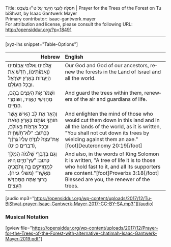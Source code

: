 <html>
<head></head>
<body>
Title: תְּפִלָּה לַעֲצֵי הַיַּעַר עַל ט״וּ בִּשְׁבָט | Prayer for the Trees of the Forest on Tu biShvat, by Isaac Gantwerk Mayer<br />
Primary contributor: isaac-gantwerk.mayer<br />
For attribution and license, please consult the following URL: <a href="http://opensiddur.org/?p=18491">http://opensiddur.org/?p=18491</a>
<p />
<hr />

[xyz-ihs snippet="Table-Options"]<table style="margin-left: auto; margin-right: auto;" class="draggable">
<thead><tr><th id="x" style="text-align: right;">Hebrew</th><th style="text-align: left;">English</th></tr></thead>
<tbody>
<tr>
<td style="vertical-align:top;">
<div class="liturgy" lang="he">
אֱלֹהֵינוּ וֵאלֹהֵי אֲבוֹתֵינוּ (וְאִמוֹתֵינוּ), 
חַדֵּשׁ אֶת הַיְּעָרוֹת 
בְּאֶרֶץ יִשְׂרָאֵל 
וּבְכָל הָעוֹלָם. 
</span></div>
</td>
 
<td style="vertical-align:top;">
<div class="english" lang="en">
Our God and God of our ancestors, 
renew the forests 
in the Land of Israel 
and all the world. 
</div></td></tr>


<tr><td style="vertical-align:top;">
<div class="liturgy" lang="he">
וּשְׁמֹר אֶת הַעֵצִים בַּהֶם, 
מְחַדְּשֵׁי הָאֲוִיר, 
וְשׁוֹמְרֵי הַחַיִּים. 
</span></div>
</td>
 
<td style="vertical-align:top;">
<div class="english" lang="en">
And guard the trees within them, 
renewers of the air 
and guardians of life. 
</div></td></tr>


<tr><td style="vertical-align:top;">
<div class="liturgy" lang="he">
וְהָאֵר אֶת לֵב הָאִישׁ
אֲשֶׁר חוֹתֵךְ אוֹתָם בָּאָרֶץ הַזֹּאת 
וּבְכָל אָרְצוֹת בָּעוֹלָם, 
כַּכָּתּוּב: ”לֹא־תַשְׁחִ֤ית אֶת־עֵצָהּ֙ לִנְדֹּ֤חַ עָלָיו֙ גַּרְזֶ֔ן“ <span class="citation">(דברים כ:יט)</span>, 
</span></div>
</td>
 
<td style="vertical-align:top;">
<div class="english" lang="en">
And enlighten the mind 
of those who would cut them down in this land 
and in all the lands of the world, 
as it is written, "You shall not cut down its trees by wielding against them an axe."[foot]Deuteronomy 20:19[/foot]
</div></td></tr>


<tr><td style="vertical-align:top;">
<div class="liturgy" lang="he">
וְגַם בְּדִּבְרֵי שְׁלֹמֹה הַמֶּלֶךְ כָּתּוּב: 
”עֵץ־חַיִּ֣ים הִ֭יא לַמַּֽחֲזִיקִ֣ים בָּ֑הּ 
וְֽתֹמְכֶ֥יהָ מְאֻשָּֽׁר“ <span class="citation">(משלי ג:יח)</span>. 
בָּרוּךְ אַתָּה הַמְּחַדֵּשׁ הַעֵצִים׃
</span></div>
</td>
 
<td style="vertical-align:top;">
<div class="english" lang="en">
And also, in the words of King Solomon it is written, 
"A tree of life it is to those who hold fast to it, 
and all its supporters are content."[foot]Proverbs 3:18[/foot]
Blessed are you, the renewer of the trees.
</div></td>
</tr>
</tbody></table>

[audio mp3="https://opensiddur.org/wp-content/uploads/2017/12/Tu-BiShvat-prayer-Isaac-Gantwerk-Mayer-2017-CC-BY-SA.mp3"][/audio]

<h3>Musical Notation</h3>

[gview file="https://opensiddur.org/wp-content/uploads/2017/12/Prayer-for-the-Trees-of-the-Forest-with-alternative-chatimah-Isaac-Gantwerk-Mayer-2019.pdf"]

</body>
</html>